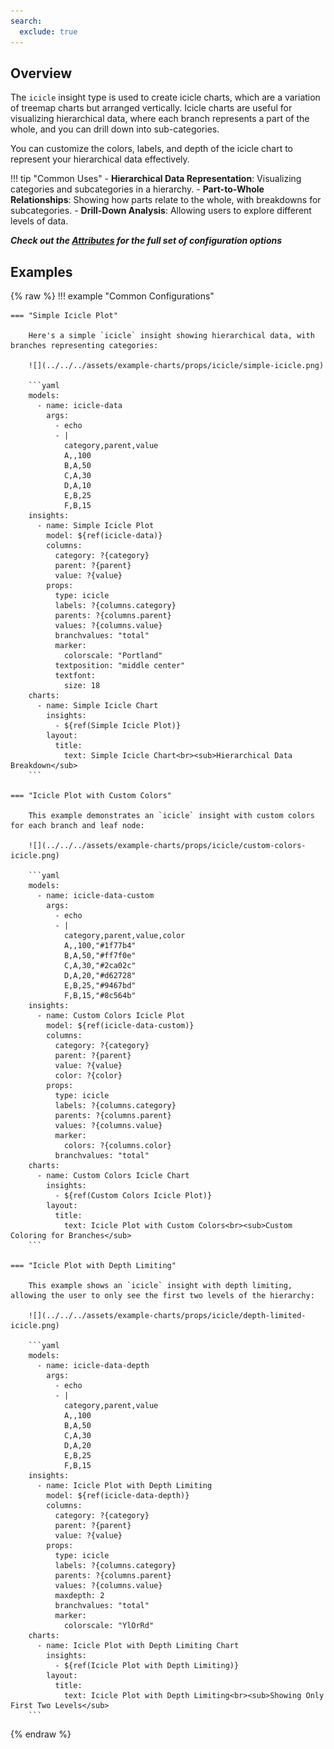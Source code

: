 ```yaml
---
search:
  exclude: true
---
```


<!--start-->

## Overview

The `icicle` insight type is used to create icicle charts, which are a variation of treemap charts but arranged vertically. Icicle charts are useful for visualizing hierarchical data, where each branch represents a part of the whole, and you can drill down into sub-categories.

You can customize the colors, labels, and depth of the icicle chart to represent your hierarchical data effectively.

!!! tip "Common Uses" - **Hierarchical Data Representation**: Visualizing categories and subcategories in a hierarchy. - **Part-to-Whole Relationships**: Showing how parts relate to the whole, with breakdowns for subcategories. - **Drill-Down Analysis**: Allowing users to explore different levels of data.

_**Check out the [Attributes](../../configuration/Insight/Props/Icicle/#attributes) for the full set of configuration options**_

## Examples

{% raw %}
!!! example "Common Configurations"

    === "Simple Icicle Plot"

        Here's a simple `icicle` insight showing hierarchical data, with branches representing categories:

        ![](../../../assets/example-charts/props/icicle/simple-icicle.png)

        ```yaml
        models:
          - name: icicle-data
            args:
              - echo
              - |
                category,parent,value
                A,,100
                B,A,50
                C,A,30
                D,A,10
                E,B,25
                F,B,15
        insights:
          - name: Simple Icicle Plot
            model: ${ref(icicle-data)}
            columns:
              category: ?{category}
              parent: ?{parent}
              value: ?{value}
            props:
              type: icicle
              labels: ?{columns.category}
              parents: ?{columns.parent}
              values: ?{columns.value}
              branchvalues: "total"
              marker:
                colorscale: "Portland"
              textposition: "middle center"
              textfont:
                size: 18
        charts:
          - name: Simple Icicle Chart
            insights:
              - ${ref(Simple Icicle Plot)}
            layout:
              title:
                text: Simple Icicle Chart<br><sub>Hierarchical Data Breakdown</sub>
        ```

    === "Icicle Plot with Custom Colors"

        This example demonstrates an `icicle` insight with custom colors for each branch and leaf node:

        ![](../../../assets/example-charts/props/icicle/custom-colors-icicle.png)

        ```yaml
        models:
          - name: icicle-data-custom
            args:
              - echo
              - |
                category,parent,value,color
                A,,100,"#1f77b4"
                B,A,50,"#ff7f0e"
                C,A,30,"#2ca02c"
                D,A,20,"#d62728"
                E,B,25,"#9467bd"
                F,B,15,"#8c564b"
        insights:
          - name: Custom Colors Icicle Plot
            model: ${ref(icicle-data-custom)}
            columns:
              category: ?{category}
              parent: ?{parent}
              value: ?{value}
              color: ?{color}
            props:
              type: icicle
              labels: ?{columns.category}
              parents: ?{columns.parent}
              values: ?{columns.value}
              marker:
                colors: ?{columns.color}
              branchvalues: "total"
        charts:
          - name: Custom Colors Icicle Chart
            insights:
              - ${ref(Custom Colors Icicle Plot)}
            layout:
              title:
                text: Icicle Plot with Custom Colors<br><sub>Custom Coloring for Branches</sub>
        ```

    === "Icicle Plot with Depth Limiting"

        This example shows an `icicle` insight with depth limiting, allowing the user to only see the first two levels of the hierarchy:

        ![](../../../assets/example-charts/props/icicle/depth-limited-icicle.png)

        ```yaml
        models:
          - name: icicle-data-depth
            args:
              - echo
              - |
                category,parent,value
                A,,100
                B,A,50
                C,A,30
                D,A,20
                E,B,25
                F,B,15
        insights:
          - name: Icicle Plot with Depth Limiting
            model: ${ref(icicle-data-depth)}
            columns:
              category: ?{category}
              parent: ?{parent}
              value: ?{value}
            props:
              type: icicle
              labels: ?{columns.category}
              parents: ?{columns.parent}
              values: ?{columns.value}
              maxdepth: 2
              branchvalues: "total"
              marker:
                colorscale: "YlOrRd"
        charts:
          - name: Icicle Plot with Depth Limiting Chart
            insights:
              - ${ref(Icicle Plot with Depth Limiting)}
            layout:
              title:
                text: Icicle Plot with Depth Limiting<br><sub>Showing Only First Two Levels</sub>
        ```

{% endraw %}

<!--end-->
